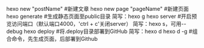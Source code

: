 hexo new "postName" #新建文章
hexo new page "pageName" #新建页面
hexo generate #生成静态页面至public目录 简写：hexo g
hexo server #开启预览访问端口（默认端口4000，'ctrl + c'关闭server） 简写：hexo s，可用--debug
hexo deploy #将.deploy目录部署到GitHub 简写：hexo d
hexo d -g #组合命令，先生成页面，后部署到Github
